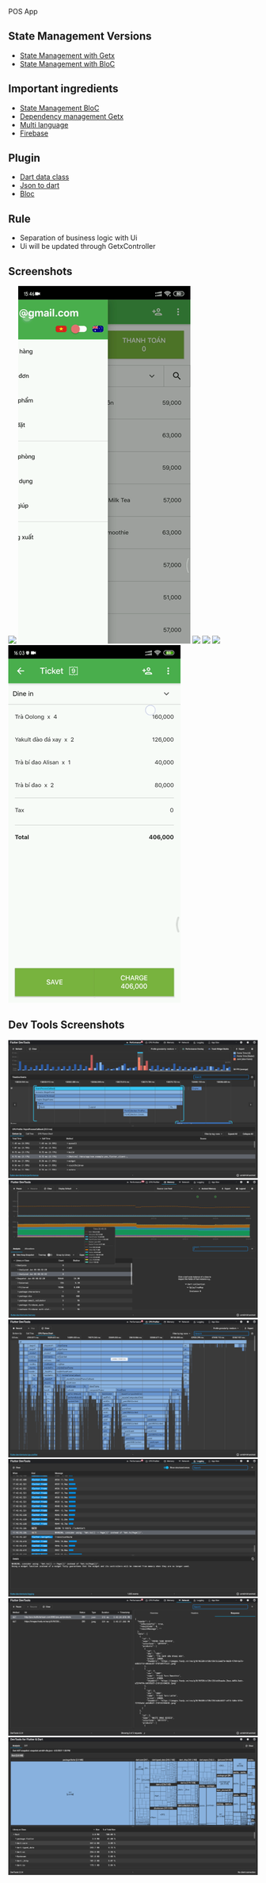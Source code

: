 POS App
## State Management Versions 

- [State Management with Getx](https://github.com/phucdzvcll/pos_flutter_client/tree/main)
- [State Management with BloC](https://github.com/phucdzvcll/pos_flutter_client/tree/bloc)
## Important ingredients 

- [State Management BloC](https://bloclibrary.dev/#/)
- [Dependency management Getx](https://pub.dev/packages/get#dependency-management)
- [Multi language](https://pub.dev/packages/easy_localization)
- [Firebase](https://firebase.flutter.dev/)
## Plugin 

- [Dart data class](https://plugins.jetbrains.com/plugin/12429-dart-data-class)
- [Json to dart](https://plugins.jetbrains.com/plugin/12737-json-to-dart-class-jsontodartclass-)
- [Bloc](https://plugins.jetbrains.com/plugin/12129-bloc)

## Rule

- Separation of business logic with Ui
- Ui will be updated through GetxController

## Screenshots

![](images/change_language_1.gif)
![](images/change_language_2.gif)
![](images/register.gif)
![](images/login.gif)
![](images/fill_search.gif)
![](images/edit_ticket.gif)

## Dev Tools Screenshots

![](images/dev_tools/performance.png)
![](images/dev_tools/memory.png)
![](images/dev_tools/CPU_profiler.png)
![](images/dev_tools/logging.png)
![](images/dev_tools/network.png)
![](images/dev_tools/app_size.png)








